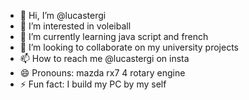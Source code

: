 - 👋 Hi, I’m @lucastergi
- 👀 I’m interested in voleiball
- 🌱 I’m currently learning java script and french
- 💞️ I’m looking to collaborate on my university projects
- 📫 How to reach me @lucastergi on insta
- 😄 Pronouns: mazda rx7 4 rotary engine
- ⚡ Fun fact: I build my PC by my self 

<!---
lucastergi/lucastergi is a ✨ special ✨ repository because its `README.md` (this file) appears on your GitHub profile.
You can click the Preview link to take a look at your changes.
--->
